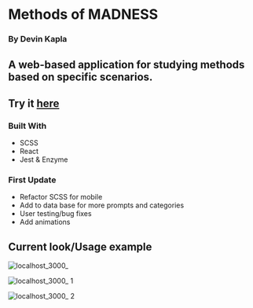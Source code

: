# Methods of MADNESS

### By Devin Kapla

## A web-based application for studying methods based on specific scenarios.
## Try it [here](https://dekayhaha.github.io/Method-Flash-Cards/)

### Built With
- SCSS
- React
- Jest & Enzyme

### First Update
- Refactor SCSS for mobile
- Add to data base for more prompts and categories
- User testing/bug fixes
- Add animations

## Current look/Usage example

![localhost_3000_](https://user-images.githubusercontent.com/23220813/53503339-1afac880-3a6d-11e9-9bfc-0833a09e7cb4.png)

![localhost_3000_ 1](https://user-images.githubusercontent.com/23220813/53503361-2948e480-3a6d-11e9-88d3-cc8440c2649f.png)

![localhost_3000_ 2](https://user-images.githubusercontent.com/23220813/53503398-37970080-3a6d-11e9-8693-4ec2af121255.png)
